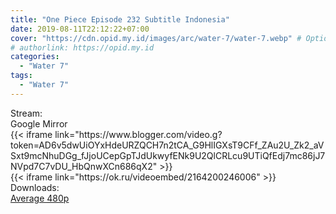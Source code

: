 ```yaml
---
title: "One Piece Episode 232 Subtitle Indonesia"
date: 2019-08-11T22:12:22+07:00
cover: "https://cdn.opid.my.id/images/arc/water-7/water-7.webp" # Optional, cover
# authorlink: https://opid.my.id
categories:
  - "Water 7"
tags:
  - "Water 7"
---
```

<div class="ui menu violet borderless inverted">
  <div class="header item active">
        Stream:
    </div>
  <a class="active item" data-tab="google">
    <i class="google drive icon"></i> Google
  </a>
  <a class="item nounderline" data-tab="mirror">
    <i class="odnoklassniki icon"></i> Mirror
  </a>
</div>
<div class="ui bottom attached tab segment active" style="border:0 !important;" data-tab="google">
 {{< iframe link="https://www.blogger.com/video.g?token=AD6v5dwUiOYxHdeURZQCH7n2tCA_G9HlIGXsT9CFf_ZAu2U_Zk2_aVSxt9mcNhuDGg_fJjoUCepGpTJdUkwyfENk9U2QlCRLcu9UTiQfEdj7mc86jJ7NVpd7C7vDU_HbQnwXCn686qX2" >}}
</div>
<div class="ui bottom attached tab segment" style="border:0 !important;" data-tab="mirror">
{{< iframe link="https://ok.ru/videoembed/2164200246006" >}}
</div>
<div class="ui menu violet borderless inverted">
  <div class="header item active">
        Downloads:
    </div>
  <a class="item nounderline" href="https://ouo.io/j2WR2Q" target="_blank" rel="dofollow"><i class="google drive icon"></i>
    Average 480p</a>
</div>